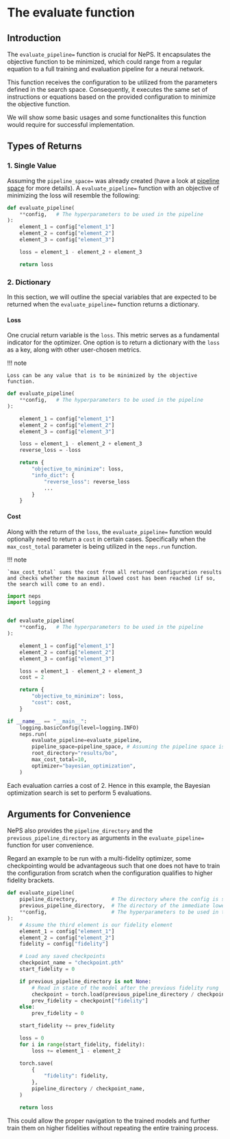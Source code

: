 # The evaluate function

## Introduction

The `evaluate_pipeline=` function is crucial for NePS. It encapsulates the objective function to be minimized, which could range from a regular equation to a full training and evaluation pipeline for a neural network.

This function receives the configuration to be utilized from the parameters defined in the search space. Consequently, it executes the same set of instructions or equations based on the provided configuration to minimize the objective function.

We will show some basic usages and some functionalites this function would require for successful implementation.

## Types of Returns

### 1. Single Value

Assuming the `pipeline_space=` was already created (have a look at [pipeline space](./neps_spaces.md) for more details).
A `evaluate_pipeline=` function with an objective of minimizing the loss will resemble the following:

```python
def evaluate_pipeline(
    **config,   # The hyperparameters to be used in the pipeline
):
    element_1 = config["element_1"]
    element_2 = config["element_2"]
    element_3 = config["element_3"]

    loss = element_1 - element_2 + element_3

    return loss
```

### 2. Dictionary

In this section, we will outline the special variables that are expected to be returned when the `evaluate_pipeline=` function returns a dictionary.

#### Loss

One crucial return variable is the `loss`. This metric serves as a fundamental indicator for the optimizer. One option is to return a dictionary with the `loss` as a key, along with other user-chosen metrics.

!!! note

    Loss can be any value that is to be minimized by the objective function.

```python
def evaluate_pipeline(
    **config,   # The hyperparameters to be used in the pipeline
):

    element_1 = config["element_1"]
    element_2 = config["element_2"]
    element_3 = config["element_3"]

    loss = element_1 - element_2 + element_3
    reverse_loss = -loss

    return {
        "objective_to_minimize": loss,
        "info_dict": {
            "reverse_loss": reverse_loss
            ...
        }
    }
```

#### Cost

Along with the return of the `loss`, the `evaluate_pipeline=` function would optionally need to return a `cost` in certain cases. Specifically when the `max_cost_total` parameter is being utilized in the `neps.run` function.


!!! note

    `max_cost_total` sums the cost from all returned configuration results and checks whether the maximum allowed cost has been reached (if so, the search will come to an end).

```python
import neps
import logging


def evaluate_pipeline(
    **config,   # The hyperparameters to be used in the pipeline
):

    element_1 = config["element_1"]
    element_2 = config["element_2"]
    element_3 = config["element_3"]

    loss = element_1 - element_2 + element_3
    cost = 2

    return {
        "objective_to_minimize": loss,
        "cost": cost,
    }

if __name__ == "__main__":
    logging.basicConfig(level=logging.INFO)
    neps.run(
        evaluate_pipeline=evaluate_pipeline,
        pipeline_space=pipeline_space, # Assuming the pipeline space is defined
        root_directory="results/bo",
        max_cost_total=10,
        optimizer="bayesian_optimization",
    )
```

Each evaluation carries a cost of 2. Hence in this example, the Bayesian optimization search is set to perform 5 evaluations.

## Arguments for Convenience

NePS also provides the `pipeline_directory` and the `previous_pipeline_directory` as arguments in the `evaluate_pipeline=` function for user convenience.

Regard an example to be run with a multi-fidelity optimizer, some checkpointing would be advantageous such that one does not have to train the configuration from scratch when the configuration qualifies to higher fidelity brackets.

```python
def evaluate_pipeline(
    pipeline_directory,           # The directory where the config is saved
    previous_pipeline_directory,  # The directory of the immediate lower fidelity config
    **config,                     # The hyperparameters to be used in the pipeline
):
    # Assume the third element is our fidelity element
    element_1 = config["element_1"]
    element_2 = config["element_2"]
    fidelity = config["fidelity"]

    # Load any saved checkpoints
    checkpoint_name = "checkpoint.pth"
    start_fidelity = 0

    if previous_pipeline_directory is not None:
        # Read in state of the model after the previous fidelity rung
        checkpoint = torch.load(previous_pipeline_directory / checkpoint_name)
        prev_fidelity = checkpoint["fidelity"]
    else:
        prev_fidelity = 0

    start_fidelity += prev_fidelity

    loss = 0
    for i in range(start_fidelity, fidelity):
        loss += element_1 - element_2

    torch.save(
        {
            "fidelity": fidelity,
        },
        pipeline_directory / checkpoint_name,
    )

    return loss
```

This could allow the proper navigation to the trained models and further train them on higher fidelities without repeating the entire training process.
